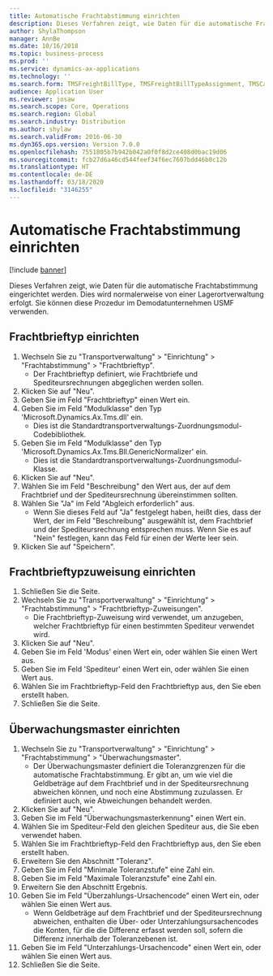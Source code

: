 ```yaml
---
title: Automatische Frachtabstimmung einrichten
description: Dieses Verfahren zeigt, wie Daten für die automatische Frachtabstimmung eingerichtet werden.
author: ShylaThompson
manager: AnnBe
ms.date: 10/16/2018
ms.topic: business-process
ms.prod: ''
ms.service: dynamics-ax-applications
ms.technology: ''
ms.search.form: TMSFreightBillType, TMSFreightBillTypeAssignment, TMSCarrierCodeLookup, DefaultDashboard, TMSAuditMaster
audience: Application User
ms.reviewer: josaw
ms.search.scope: Core, Operations
ms.search.region: Global
ms.search.industry: Distribution
ms.author: shylaw
ms.search.validFrom: 2016-06-30
ms.dyn365.ops.version: Version 7.0.0
ms.openlocfilehash: 7551805b7b942b042a0f0f8d2ce408d0bac19d06
ms.sourcegitcommit: fcb27d6a46cd544feef34f6ec7607bdd46b0c12b
ms.translationtype: HT
ms.contentlocale: de-DE
ms.lasthandoff: 03/18/2020
ms.locfileid: "3146255"
---
```

# <a name="set-up-automatic-freight-reconciliation"></a>Automatische Frachtabstimmung einrichten

[!include [banner](../../includes/banner.md)]

Dieses Verfahren zeigt, wie Daten für die automatische Frachtabstimmung eingerichtet werden. Dies wird normalerweise von einer Lagerortverwaltung erfolgt. Sie können diese Prozedur im Demodatunternehmen USMF verwenden.


## <a name="set-up-the-freight-bill-type"></a>Frachtbrieftyp einrichten
1. Wechseln Sie zu "Transportverwaltung" > "Einrichtung" > "Frachtabstimmung" > "Frachtbrieftyp".
    * Der Frachtbrieftyp definiert, wie Frachtbriefe und Spediteursrechnungen abgeglichen werden sollen.  
2. Klicken Sie auf "Neu".
3. Geben Sie im Feld "Frachtbrieftyp" einen Wert ein.
4. Geben Sie im Feld "Modulklasse" den Typ 'Microsoft.Dynamics.Ax.Tms.dll' ein.
    * Dies ist die Standardtransportverwaltungs-Zuordnungsmodul-Codebibliothek.  
5. Geben Sie im Feld "Modulklasse" den Typ 'Microsoft.Dynamics.Ax.Tms.Bll.GenericNormalizer' ein.
    * Dies ist die Standardtransportverwaltungs-Zuordnungsmodul-Klasse.  
6. Klicken Sie auf "Neu".
7. Wählen Sie im Feld "Beschreibung" den Wert aus, der auf dem Frachtbrief und der Spediteursrechnung übereinstimmen sollten.  
8. Wählen Sie "Ja" im Feld "Abgleich erforderlich" aus.
    * Wenn Sie dieses Feld auf "Ja" festgelegt haben, heißt dies, dass der Wert, der im Feld "Beschreibung" ausgewählt ist, dem Frachtbrief und der Spediteursrechnung entsprechen muss. Wenn Sie es auf "Nein" festlegen, kann das Feld für einen der Werte leer sein.  
9. Klicken Sie auf "Speichern".

## <a name="set-up-the-freight-bill-type-assignment"></a>Frachtbrieftypzuweisung einrichten
1. Schließen Sie die Seite.
2. Wechseln Sie zu "Transportverwaltung" > "Einrichtung" > "Frachtabstimmung" > "Frachtbrieftyp-Zuweisungen".
    * Die Frachtbrieftyp-Zuweisung wird verwendet, um anzugeben, welcher Frachtbrieftyp für einen bestimmten Spediteur verwendet wird.   
3. Klicken Sie auf "Neu".
4. Geben Sie im Feld 'Modus' einen Wert ein, oder wählen Sie einen Wert aus.
5. Geben Sie im Feld 'Spediteur' einen Wert ein, oder wählen Sie einen Wert aus.
6. Wählen Sie im Frachtbrieftyp-Feld den Frachtbrieftyp aus, den Sie eben erstellt haben.
7. Schließen Sie die Seite.

## <a name="set-up-the-audit-master"></a>Überwachungsmaster einrichten
1. Wechseln Sie zu "Transportverwaltung" > "Einrichtung" > "Frachtabstimmung" > "Überwachungsmaster".
    * Der Überwachungsmaster definiert die Toleranzgrenzen für die automatische Frachtabstimmung. Er gibt an, um wie viel die Geldbeträge auf dem Frachtbrief und in der Spediteursrechnung abweichen können, und noch eine Abstimmung zuzulassen. Er definiert auch, wie Abweichungen behandelt werden.  
2. Klicken Sie auf "Neu".
3. Geben Sie im Feld "Überwachungsmasterkennung" einen Wert ein.
4. Wählen Sie im Spediteur-Feld den gleichen Spediteur aus, die Sie eben verwendet haben.
5. Wählen Sie im Frachtbrieftyp-Feld den Frachtbrieftyp aus, den Sie eben erstellt haben.
6. Erweitern Sie den Abschnitt "Toleranz".
7. Geben Sie im Feld "Minimale Toleranzstufe" eine Zahl ein.
8. Geben Sie im Feld "Maximale Toleranzstufe" eine Zahl ein.
9. Erweitern Sie den Abschnitt Ergebnis.
10. Geben Sie im Feld "Überzahlungs-Ursachencode" einen Wert ein, oder wählen Sie einen Wert aus.
    * Wenn Geldbeträge auf dem Frachtbrief und der Spediteursrechnung abweichen, enthalten die Über- oder Unterzahlungsursachencodes die Konten, für die die Differenz erfasst werden soll, sofern die Differenz innerhalb der Toleranzebenen ist.  
11. Geben Sie im Feld "Unterzahlungs-Ursachencode" einen Wert ein, oder wählen Sie einen Wert aus.
12. Schließen Sie die Seite.

